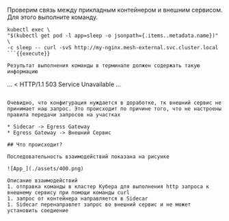 Проверим связь между прикладным контейнером и внешним сервисом. Для этого выполните команду.

```
kubectl exec \
"$(kubectl get pod -l app=sleep -o jsonpath={.items..metadata.name})" \
-c sleep -- curl -svS http://my-nginx.mesh-external.svc.cluster.local
```{{execute}}

Результат выполнения команды в терминале должен содержать такую информацию 

```
...
< HTTP/1.1 503 Service Unavailable
...
```

Очевидно, что конфигурация нуждается в доработке, тк внешний сервис не принимает наш запрос. Это происходит по причине того, что не настроены правила передачи запросов на участках

* Sidecar -> Egress Gateway
* Egress Gateway -> Внешний Сервис

## Что происходит?

Последовательность взаимодействий показана на рисунке

![App_](./assets/400.png)

Описание взаимодействий 
1. отправка команды в кластер Кубера для выполнения http запроса к внешнему сервису при помощи команды curl
1. запрос от контейнера направляется в Sidecar
1. Sidecar перенаправлет запрос во внешний сервис и не может установить соедиение

